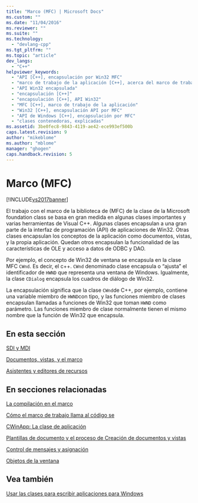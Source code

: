 ```yaml
---
title: "Marco (MFC) | Microsoft Docs"
ms.custom: ""
ms.date: "11/04/2016"
ms.reviewer: ""
ms.suite: ""
ms.technology: 
  - "devlang-cpp"
ms.tgt_pltfrm: ""
ms.topic: "article"
dev_langs: 
  - "C++"
helpviewer_keywords: 
  - "API [C++], encapsulación por Win32 MFC"
  - "marco de trabajo de la aplicación [C++], acerca del marco de trabajo de la aplicación MFC"
  - "API Win32 encapsulada"
  - "encapsulación [C++]"
  - "encapsulación [C++], API Win32"
  - "MFC [C++], marco de trabajo de la aplicación"
  - "Win32 [C++], encapsulación API por MFC"
  - "API de Windows [C++], encapsulación por MFC"
  - "clases contenedoras, explicadas"
ms.assetid: 3be0fec8-9843-4119-ae42-ece993ef500b
caps.latest.revision: 9
author: "mikeblome"
ms.author: "mblome"
manager: "ghogen"
caps.handback.revision: 5
---
```

# Marco (MFC)
[!INCLUDE[vs2017banner](../assembler/inline/includes/vs2017banner.md)]

El trabajo con el marco de la biblioteca de \(MFC\) de la clase de la Microsoft foundation class se basa en gran medida en algunas clases importantes y varias herramientas de Visual C\+\+.  Algunas clases encapsulan a una gran parte de la interfaz de programación \(API\) de aplicaciones de Win32.  Otras clases encapsulan los conceptos de la aplicación como documentos, vistas, y la propia aplicación.  Quedan otros encapsulan la funcionalidad de las características de OLE y acceso a datos de ODBC y DAO.  
  
 Por ejemplo, el concepto de Win32 de ventana se encapsula en la clase MFC `CWnd`.  Es decir, el c\+\+. `CWnd` denominado clase encapsula o “ajusta” el identificador de `HWND` que representa una ventana de Windows.  Igualmente, la clase `CDialog` encapsula los cuadros de diálogo de Win32.  
  
 La encapsulación significa que la clase `CWnd`de C\+\+, por ejemplo, contiene una variable miembro de `HWND`con tipo, y las funciones miembro de clases encapsulan llamadas a funciones de Win32 que toman `HWND` como parámetro.  Las funciones miembro de clase normalmente tienen el mismo nombre que la función de Win32 que encapsula.  
  
## En esta sección  
 [SDI y MDI](../mfc/sdi-and-mdi.md)  
  
 [Documentos, vistas, y el marco](../mfc/documents-views-and-the-framework.md)  
  
 [Asistentes y editores de recursos](../mfc/wizards-and-the-resource-editors.md)  
  
## En secciones relacionadas  
 [La compilación en el marco](../mfc/building-on-the-framework.md)  
  
 [Cómo el marco de trabajo llama al código se](../mfc/how-the-framework-calls-your-code.md)  
  
 [CWinApp: La clase de aplicación](../mfc/cwinapp-the-application-class.md)  
  
 [Plantillas de documento y el proceso de Creación de documentos y vistas](../mfc/document-templates-and-the-document-view-creation-process.md)  
  
 [Control de mensajes y asignación](../mfc/message-handling-and-mapping.md)  
  
 [Objetos de la ventana](../mfc/window-objects.md)  
  
## Vea también  
 [Usar las clases para escribir aplicaciones para Windows](../mfc/using-the-classes-to-write-applications-for-windows.md)